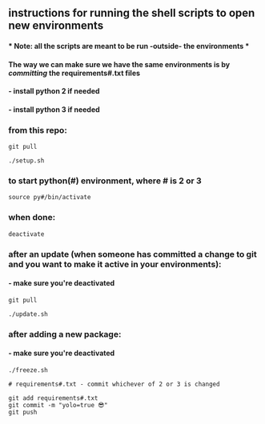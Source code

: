 ## instructions for running the shell scripts to open new environments

#### * Note: all the scripts are meant to be run -outside- the environments *

#### The way we can make sure we have the same environments is by *committing* the requirements#.txt files

#### - install python 2 if needed
#### - install python 3 if needed

### from this repo:

    git pull
    
    ./setup.sh

### to start python(#) environment, where # is 2 or 3 

    source py#/bin/activate

### when done: 

    deactivate

### after an update (when someone has committed a change to git and you want to make it active in your environments):

#### - make sure you're deactivated
    
    git pull 

    ./update.sh

### after adding a new package:

#### - make sure you're deactivated

    ./freeze.sh
    
    # requirements#.txt - commit whichever of 2 or 3 is changed
    
    git add requirements#.txt
    git commit -m "yolo=true 😎"
    git push
       
    
    
    

